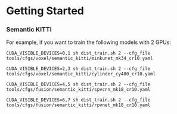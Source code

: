# Getting Started

### Semantic KITTI

For example, if you want to train the following models with 2 GPUs:

```
CUDA_VISIBLE_DEVICES=0,1 sh dist_train.sh 2 --cfg_file tools/cfgs/voxel/semantic_kitti/minkunet_mk34_cr10.yaml           

CUDA_VISIBLE_DEVICES=2,3 sh dist_train.sh 2 --cfg_file tools/cfgs/voxel/semantic_kitti/cylinder_cy480_cr10.yaml

CUDA_VISIBLE_DEVICES=4,5 sh dist_train.sh 2 --cfg_file tools/cfgs/fusion/semantic_kitti/spvcnn_mk18_cr10.yaml

CUDA_VISIBLE_DEVICES=6,7 sh dist_train.sh 2 --cfg_file tools/cfgs/fusion/semantic_kitti/rpvnet_mk18_cr10.yaml
```
